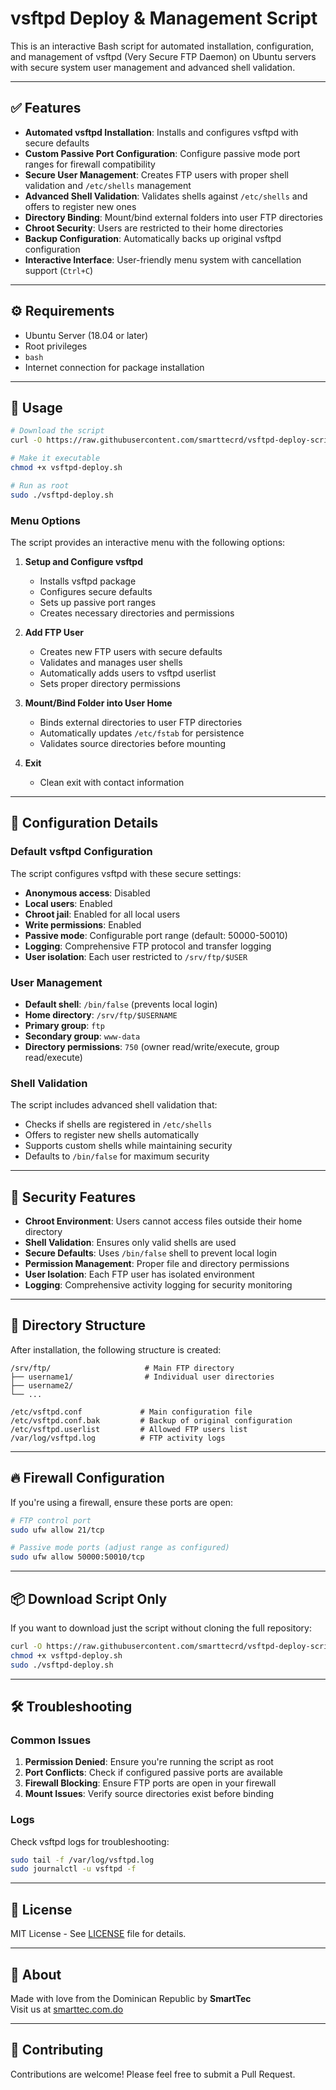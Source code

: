 # vsftpd Deploy & Management Script

This is an interactive Bash script for automated installation, configuration, and management of vsftpd (Very Secure FTP Daemon) on Ubuntu servers with secure system user management and advanced shell validation.

---

## ✅ Features

- **Automated vsftpd Installation**: Installs and configures vsftpd with secure defaults
- **Custom Passive Port Configuration**: Configure passive mode port ranges for firewall compatibility
- **Secure User Management**: Creates FTP users with proper shell validation and `/etc/shells` management
- **Advanced Shell Validation**: Validates shells against `/etc/shells` and offers to register new ones
- **Directory Binding**: Mount/bind external folders into user FTP directories
- **Chroot Security**: Users are restricted to their home directories
- **Backup Configuration**: Automatically backs up original vsftpd configuration
- **Interactive Interface**: User-friendly menu system with cancellation support (`Ctrl+C`)

---

## ⚙️ Requirements

- Ubuntu Server (18.04 or later)
- Root privileges
- `bash`
- Internet connection for package installation

---

## 🚀 Usage

```bash
# Download the script
curl -O https://raw.githubusercontent.com/smarttecrd/vsftpd-deploy-script/main/vsftpd-deploy.sh

# Make it executable
chmod +x vsftpd-deploy.sh

# Run as root
sudo ./vsftpd-deploy.sh
```

### Menu Options

The script provides an interactive menu with the following options:

1. **Setup and Configure vsftpd**
   - Installs vsftpd package
   - Configures secure defaults
   - Sets up passive port ranges
   - Creates necessary directories and permissions

2. **Add FTP User**
   - Creates new FTP users with secure defaults
   - Validates and manages user shells
   - Automatically adds users to vsftpd userlist
   - Sets proper directory permissions

3. **Mount/Bind Folder into User Home**
   - Binds external directories to user FTP directories
   - Automatically updates `/etc/fstab` for persistence
   - Validates source directories before mounting

4. **Exit**
   - Clean exit with contact information

---

## 🔧 Configuration Details

### Default vsftpd Configuration

The script configures vsftpd with these secure settings:

- **Anonymous access**: Disabled
- **Local users**: Enabled
- **Chroot jail**: Enabled for all local users
- **Write permissions**: Enabled
- **Passive mode**: Configurable port range (default: 50000-50010)
- **Logging**: Comprehensive FTP protocol and transfer logging
- **User isolation**: Each user restricted to `/srv/ftp/$USER`

### User Management

- **Default shell**: `/bin/false` (prevents local login)
- **Home directory**: `/srv/ftp/$USERNAME`
- **Primary group**: `ftp`
- **Secondary group**: `www-data`
- **Directory permissions**: `750` (owner read/write/execute, group read/execute)

### Shell Validation

The script includes advanced shell validation that:
- Checks if shells are registered in `/etc/shells`
- Offers to register new shells automatically
- Supports custom shells while maintaining security
- Defaults to `/bin/false` for maximum security

---

## 🔐 Security Features

- **Chroot Environment**: Users cannot access files outside their home directory
- **Shell Validation**: Ensures only valid shells are used
- **Secure Defaults**: Uses `/bin/false` shell to prevent local login
- **Permission Management**: Proper file and directory permissions
- **User Isolation**: Each FTP user has isolated environment
- **Logging**: Comprehensive activity logging for security monitoring

---

## 📁 Directory Structure

After installation, the following structure is created:

```
/srv/ftp/                     # Main FTP directory
├── username1/                # Individual user directories
├── username2/
└── ...

/etc/vsftpd.conf             # Main configuration file
/etc/vsftpd.conf.bak         # Backup of original configuration
/etc/vsftpd.userlist         # Allowed FTP users list
/var/log/vsftpd.log          # FTP activity logs
```

---

## 🔥 Firewall Configuration

If you're using a firewall, ensure these ports are open:

```bash
# FTP control port
sudo ufw allow 21/tcp

# Passive mode ports (adjust range as configured)
sudo ufw allow 50000:50010/tcp
```

---

## 📦 Download Script Only

If you want to download just the script without cloning the full repository:

```bash
curl -O https://raw.githubusercontent.com/smarttecrd/vsftpd-deploy-script/main/vsftpd-deploy.sh
chmod +x vsftpd-deploy.sh
sudo ./vsftpd-deploy.sh
```

---

## 🛠️ Troubleshooting

### Common Issues

1. **Permission Denied**: Ensure you're running the script as root
2. **Port Conflicts**: Check if configured passive ports are available
3. **Firewall Blocking**: Ensure FTP ports are open in your firewall
4. **Mount Issues**: Verify source directories exist before binding

### Logs

Check vsftpd logs for troubleshooting:
```bash
sudo tail -f /var/log/vsftpd.log
sudo journalctl -u vsftpd -f
```

---

## 📝 License

MIT License - See [LICENSE](LICENSE) file for details.

---

## 👋 About

Made with love from the Dominican Republic by **SmartTec**  
Visit us at [smarttec.com.do](https://smarttec.com.do)

---

## 🤝 Contributing

Contributions are welcome! Please feel free to submit a Pull Request.
